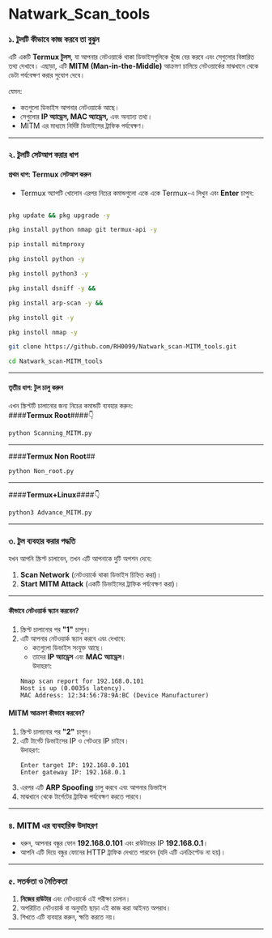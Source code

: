 # Natwark_Scan_tools


### ১. **টুলটি কীভাবে কাজ করবে তা বুঝুন**  
এটি একটি **Termux টুলস**, যা আপনার নেটওয়ার্কে থাকা ডিভাইসগুলিকে খুঁজে বের করবে 
এবং সেগুলোর বিস্তারিত তথ্য দেখাবে। এছাড়া, এটি **MITM (Man-in-the-Middle)** আক্রমণ 
চালিয়ে নেটওয়ার্কের মাঝখানে থেকে ডেটা পর্যবেক্ষণ করার সুযোগ দেবে।  

যেমন:
- কতগুলো ডিভাইস আপনার নেটওয়ার্কে আছে।
- সেগুলোর **IP অ্যাড্রেস, MAC অ্যাড্রেস,** এবং অন্যান্য তথ্য।
- MITM এর মাধ্যমে নির্দিষ্ট ডিভাইসের ট্রাফিক পর্যবেক্ষণ।

---


### ২. **টুলটি সেটআপ করার ধাপ**  

#### **প্রথম ধাপ: Termux সেটআপ করুন**
- Termux অ্যাপটি খোলোন এরপর নিচের কমান্ডগুলো একে একে Termux-এ লিখুন এবং **Enter** চাপুন:

```bash

pkg update && pkg upgrade -y

pkg install python nmap git termux-api -y

pip install mitmproxy

pkg instoll python -y

pkg instoll python3 -y

pkg install dsniff -y &&

pkg install arp-scan -y &&

pkg instoll git -y

pkg instoll nmap -y

git clone https://github.com/RH0099/Natwark_scan-MITM_tools.git

cd Natwark_scan-MITM_tools


```
---

#### **তৃতীয় ধাপ: টুল চালু করুন**  
এখন স্ক্রিপ্টটি চালানোর জন্য নিচের কমান্ডটি ব্যবহার করুন:  
####**Termux Root**####👇
```bash
python Scanning_MITM.py
```

---

####**Termux Non Root**##
```bash
python Non_root.py
```
---
####**Termux+Linux**####👇

```bash
python3 Advance_MITM.py
```

---

### ৩. **টুল ব্যবহার করার পদ্ধতি**  

যখন আপনি স্ক্রিপ্ট চালাবেন, তখন এটি আপনাকে দুটি অপশন দেবে:  
1. **Scan Network** (নেটওয়ার্কে থাকা ডিভাইস চিহ্নিত করা)।  
2. **Start MITM Attack** (একটি ডিভাইসের ট্রাফিক পর্যবেক্ষণ করা)।

---

#### **কীভাবে নেটওয়ার্ক স্ক্যান করবেন?**  
1. স্ক্রিপ্ট চালানোর পর **"1"** চাপুন।  
2. এটি আপনার নেটওয়ার্ক স্ক্যান করবে এবং দেখাবে:  
   - কতগুলো ডিভাইস সংযুক্ত আছে।  
   - তাদের **IP অ্যাড্রেস** এবং **MAC অ্যাড্রেস**।  
   উদাহরণ:
   ```
   Nmap scan report for 192.168.0.101
   Host is up (0.0035s latency).
   MAC Address: 12:34:56:78:9A:BC (Device Manufacturer)
   ```

#### **MITM আক্রমণ কীভাবে করবেন?**  
1. স্ক্রিপ্ট চালানোর পর **"2"** চাপুন।  
2. এটি টার্গেট ডিভাইসের IP ও গেটওয়ে IP চাইবে।  
   উদাহরণ:
   ```
   Enter target IP: 192.168.0.101
   Enter gateway IP: 192.168.0.1
   ```
3. এরপর এটি **ARP Spoofing** চালু করবে এবং আপনার ডিভাইস
4. মাঝখানে থেকে টার্গেটের ট্রাফিক পর্যবেক্ষণ করতে পারবে।  

---

### ৪. **MITM এর ব্যবহারিক উদাহরণ**  
- ধরুন, আপনার বন্ধুর ফোন **192.168.0.101** এবং রাউটারের IP **192.168.0.1**।  
- আপনি এটি দিয়ে বন্ধুর ফোনের HTTP ট্রাফিক দেখতে পারবেন (যদি এটি এনক্রিপ্টেড না হয়)।

---

### ৫. **সতর্কতা ও নৈতিকতা**
1. **নিজের রাউটার** এবং নেটওয়ার্কে এই পরীক্ষা চালান।  
2. অপরিচিত নেটওয়ার্ক বা অনুমতি ছাড়া এই কাজ করা আইনত অপরাধ।  
3. শিখতে এটি ব্যবহার করুন, ক্ষতি করতে নয়।

---



